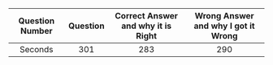 | Question Number | Question | Correct Answer and why it is Right | Wrong Answer and why I got it Wrong |
| :---: | :---: | :---: | :---: |
| Seconds | 301 | 283 | 290 |
